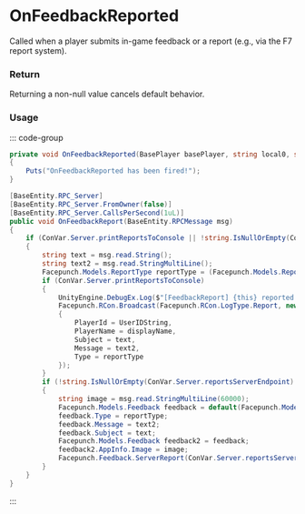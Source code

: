 # OnFeedbackReported
<Badge type="info" text="Player"/>[<Badge type="danger" text="Carbon Compatible"/>](https://github.com/CarbonCommunity/Carbon)[<Badge type="warning" text="Oxide Compatible"/>](https://github.com/OxideMod/Oxide.Rust)
Called when a player submits in-game feedback or a report (e.g., via the F7 report system).

### Return
Returning a non-null value cancels default behavior.

### Usage
::: code-group
```csharp [Example]
private void OnFeedbackReported(BasePlayer basePlayer, string local0, string local1, Facepunch.Models.ReportType local2)
{
	Puts("OnFeedbackReported has been fired!");
}
```
```csharp [Source — Assembly-CSharp @ BasePlayer]
[BaseEntity.RPC_Server]
[BaseEntity.RPC_Server.FromOwner(false)]
[BaseEntity.RPC_Server.CallsPerSecond(1uL)]
public void OnFeedbackReport(BaseEntity.RPCMessage msg)
{
	if (ConVar.Server.printReportsToConsole || !string.IsNullOrEmpty(ConVar.Server.reportsServerEndpoint))
	{
		string text = msg.read.String();
		string text2 = msg.read.StringMultiLine();
		Facepunch.Models.ReportType reportType = (Facepunch.Models.ReportType)UnityEngine.Mathf.Clamp(msg.read.Int32(), 0, 5);
		if (ConVar.Server.printReportsToConsole)
		{
			UnityEngine.DebugEx.Log($"[FeedbackReport] {this} reported {reportType} - \"{text}\" \"{text2}\"");
			Facepunch.RCon.Broadcast(Facepunch.RCon.LogType.Report, new
			{
				PlayerId = UserIDString,
				PlayerName = displayName,
				Subject = text,
				Message = text2,
				Type = reportType
			});
		}
		if (!string.IsNullOrEmpty(ConVar.Server.reportsServerEndpoint) && reportType != Facepunch.Models.ReportType.BreakingServerRules)
		{
			string image = msg.read.StringMultiLine(60000);
			Facepunch.Models.Feedback feedback = default(Facepunch.Models.Feedback);
			feedback.Type = reportType;
			feedback.Message = text2;
			feedback.Subject = text;
			Facepunch.Models.Feedback feedback2 = feedback;
			feedback2.AppInfo.Image = image;
			Facepunch.Feedback.ServerReport(ConVar.Server.reportsServerEndpoint, userID, ConVar.Server.reportsServerEndpointKey, feedback2);
		}
	}
}

```
:::
